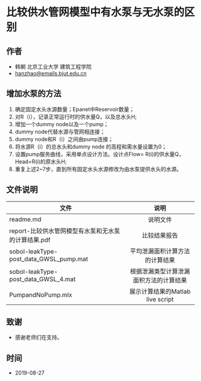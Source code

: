 #  比较供水管网模型中有水泵与无水泵的区别

## 作者
- 韩朝 北京工业大学 建筑工程学院
- hanzhao@emails.bjut.edu.cn

## 增加水泵的方法
1. 确定固定水头水源数量；Epanet中Reservoir数量；
2. 对R（i），记录正常运行时的供水量Q，以及总水头H;
3. 增加一个dummy node以及一个pump；
4. dummy node代替水源与管网相连接；
5. dummy node和R（i）之间由pump连接；
6. 将水源R（i）的总水头和dummy node 的高程和需水量设置为0；
7. 设置pump服务曲线，采用单点设计方法。设计点Flow= R(i)的供水量Q，Head=R(i)的原水头H;
8. 重复上述2~7步，直到所有固定水头水源修改为由水泵提供水头的水源。

## 文件说明
|文件|说明|
| - | :-: |
|readme.md| 说明文件|
|report-比较供水管网模型有水泵和无水泵的计算结果.pdf|比较结果报告|
|sobol-leakType-post_data_GWSL_pump.mat|平均泄漏面积计算方法的计算结果|
|sobol-leakType-post_data_GWSL_4.mat|根据泄漏类型计算泄漏面积方法的计算结果|
|PumpandNoPump.mlx|展示计算结果的Matlab live script|

## 致谢
- 感谢老师们在支持。
## 时间
- 2019-08-27
